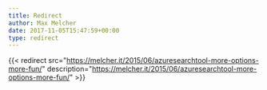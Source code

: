 ```yaml
---
title: Redirect
author: Max Melcher
date: 2017-11-05T15:47:59+00:00
type: redirect
---
```

{{< redirect src="https://melcher.it/2015/06/azuresearchtool-more-options-more-fun/" description="https://melcher.it/2015/06/azuresearchtool-more-options-more-fun/" >}}
